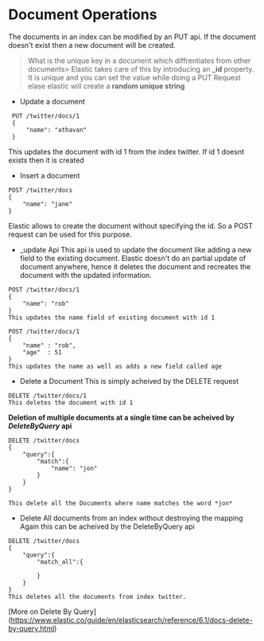 # Document Operations

The documents in an index can be modified by an PUT api. If the document doesn't exist then a new document will be created.

> What is the unique key in a document which diffrentiates from other documents>
> Elastic takes care of this by introducing an **_id** property. It is unique and you can set the value while doing a PUT Request elase elastic will create a **random unique string** 

* Update a document 
```
 PUT /twitter/docs/1
 {
     "name": "athavan"
 }
```

This updates the document with id 1 from the index twitter. If id 1 doesnt exists then it is created


* Insert a document
```
POST /twitter/docs
{
    "name": "jane"
}
```
    
Elastic allows to create the document without specifying the id. So a POST request can be used for this purpose.

* _update Api
This api is used to update the document like adding a new field to the existing document. Elastic doesn't do an partial update of document anywhere, hence it deletes the document and recreates the document with the updated information.

```
POST /twitter/docs/1
{
    "name": "rob"
}
This updates the name field of existing document with id 1

POST /twitter/docs/1
{
    "name" : "rob",
    "age"  : 51
}
This updates the name as well as adds a new field called age
```

* Delete a Document
This is simply acheived by the DELETE request

```
DELETE /twitter/docs/1
This deletes the document with id 1
```

**Deletion of multiple documents at a single time can be acheived by _DeleteByQuery_ api**
```
DELETE /twitter/docs
{
    "query":{
        "match":{
            "name": "jon"
        }
    }
}

This delete all the Documents where name matches the word *jon*
```

* Delete All documents from an index without destroying the mapping
Again this can be acheived by the DeleteByQuery api

```
DELETE /twitter/docs
{
    "query":{
        "match_all":{

        }
    }
}
This deletes all the documents from index twitter.
```
[More on Delete By Query] (https://www.elastic.co/guide/en/elasticsearch/reference/6.1/docs-delete-by-query.html)